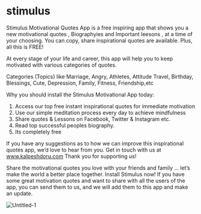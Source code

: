 # stimulus
Stimulus Motivational Quotes App is a free inspiring app that shows you a new motivational quotes , Biographyies and Important leesons , at a time of your choosing. You can copy, share inspirational quotes are available. Plus, all this is FREE!

At every stage of your life and career, this app will help you to keep motivated with various categories of quotes.

Categories (Topics) like Marriage, Angry, Athletes, Attitude Travel, Birthday, Blessings, Cute, Depression, Family, Fitness, Friendship,etc

Why you should install the Stimulus Motivational App today:
1. Access our top free instant inspirational quotes for immediate motivation
2. Use our simple meditation process every day to achieve mindfulness
3. Share quotes & Lessons on Facebook, Twitter & Instagram etc.
4. Read top successful peoples biography.
5. Its completely free

If you have any suggestions as to how we can improve this inspirational quotes app, we’d love to hear from you.
Get in touch with us at www.kalpeshdoru.com Thank you for supporting us!

Share the motivational quotes you love with your friends and family … let’s make the world a better place together. Install Stimulus now!
If you have some great motivation quotes and want to share with all the users of the app, you can send them to us, and we will add them to this app and make an update.

![Untitled-1](https://user-images.githubusercontent.com/34159164/154837262-66c18e32-ee11-43e2-935a-79a7779b5ceb.png)
